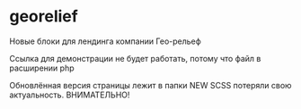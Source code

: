 # georelief

 Новые блоки для лендинга компании Гео-рельеф

 Ссылка для демонстрации не будет работать, потому что файл в расширении php

 Обновлённая версия страницы лежит в папки NEW
 SCSS потеряли свою актуальность. ВНИМАТЕЛЬНО!
